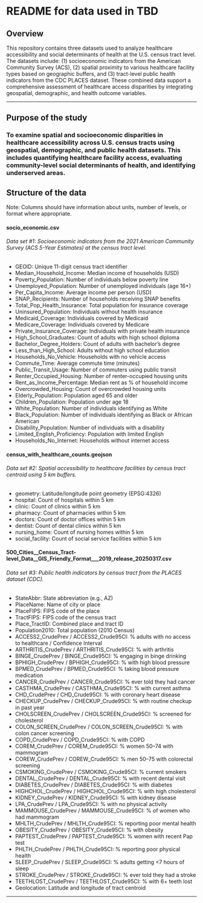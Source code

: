 # README for data used in TBD

## Overview 

This repository contains three datasets used to analyze healthcare accessibility and social determinants of health at the U.S. census tract level. The datasets include: (1) socioeconomic indicators from the American Community Survey (ACS), (2) spatial proximity to various healthcare facility types based on geographic buffers, and (3) tract-level public health indicators from the CDC PLACES dataset. These combined data support a comprehensive assessment of healthcare access disparities by integrating geospatial, demographic, and health outcome variables.


***

## Purpose of the study 
### To examine spatial and socioeconomic disparities in healthcare accessibility across U.S. census tracts using geospatial, demographic, and public health datasets. This includes quantifying healthcare facility access, evaluating community-level social determinants of health, and identifying underserved areas.

## Structure of the data
Note: Columns should have information about units, number of levels, or format where appropriate.

#### socio_economic.csv  
###### Data set #1: Socioeconomic indicators from the 2021 American Community Survey (ACS 5-Year Estimates) at the census tract level.
* GEOID: Unique 11-digit census tract identifier
* Median_Household_Income: Median income of households (USD)
* Poverty_Population: Number of individuals below poverty line
* Unemployed_Population: Number of unemployed individuals (age 16+)
* Per_Capita_Income: Average income per person (USD)
* SNAP_Recipients: Number of households receiving SNAP benefits
* Total_Pop_Health_Insurance: Total population for insurance coverage
* Uninsured_Population: Individuals without health insurance
* Medicaid_Coverage: Individuals covered by Medicaid
* Medicare_Coverage: Individuals covered by Medicare
* Private_Insurance_Coverage: Individuals with private health insurance
* High_School_Graduates: Count of adults with high school diploma
* Bachelor_Degree_Holders: Count of adults with bachelor’s degree
* Less_than_High_School: Adults without high school education
* Households_No_Vehicle: Households with no vehicle access
* Commute_Time: Average commute time (minutes)
* Public_Transit_Usage: Number of commuters using public transit
* Renter_Occupied_Housing: Number of renter-occupied housing units
* Rent_as_Income_Percentage: Median rent as % of household income
* Overcrowded_Housing: Count of overcrowded housing units
* Elderly_Population: Population aged 65 and older
* Children_Population: Population under age 18
* White_Population: Number of individuals identifying as White
* Black_Population: Number of individuals identifying as Black or African American
* Disability_Population: Number of individuals with a disability
* Limited_English_Proficiency: Population with limited English
* Households_No_Internet: Households without internet access

#### census_with_healthcare_counts.geojson  
###### Data set #2: Spatial accessibility to healthcare facilities by census tract centroid using 5 km buffers.
* geometry: Latitude/longitude point geometry (EPSG:4326)
* hospital: Count of hospitals within 5 km
* clinic: Count of clinics within 5 km
* pharmacy: Count of pharmacies within 5 km
* doctors: Count of doctor offices within 5 km
* dentist: Count of dental clinics within 5 km
* nursing_home: Count of nursing homes within 5 km
* social_facility: Count of social service facilities within 5 km

#### 500_Cities__Census_Tract-level_Data__GIS_Friendly_Format___2019_release_20250317.csv  
###### Data set #3: Public health indicators by census tract from the PLACES dataset (CDC).
* StateAbbr: State abbreviation (e.g., AZ)
* PlaceName: Name of city or place
* PlaceFIPS: FIPS code of the place
* TractFIPS: FIPS code of the census tract
* Place_TractID: Combined place and tract ID
* Population2010: Total population (2010 Census)
* ACCESS2_CrudePrev / ACCESS2_Crude95CI: % adults with no access to healthcare / Confidence Interval
* ARTHRITIS_CrudePrev / ARTHRITIS_Crude95CI: % with arthritis
* BINGE_CrudePrev / BINGE_Crude95CI: % engaging in binge drinking
* BPHIGH_CrudePrev / BPHIGH_Crude95CI: % with high blood pressure
* BPMED_CrudePrev / BPMED_Crude95CI: % taking blood pressure medication
* CANCER_CrudePrev / CANCER_Crude95CI: % ever told they had cancer
* CASTHMA_CrudePrev / CASTHMA_Crude95CI: % with current asthma
* CHD_CrudePrev / CHD_Crude95CI: % with coronary heart disease
* CHECKUP_CrudePrev / CHECKUP_Crude95CI: % with routine checkup in past year
* CHOLSCREEN_CrudePrev / CHOLSCREEN_Crude95CI: % screened for cholesterol
* COLON_SCREEN_CrudePrev / COLON_SCREEN_Crude95CI: % with colon cancer screening
* COPD_CrudePrev / COPD_Crude95CI: % with COPD
* COREM_CrudePrev / COREM_Crude95CI: % women 50–74 with mammogram
* COREW_CrudePrev / COREW_Crude95CI: % men 50–75 with colorectal screening
* CSMOKING_CrudePrev / CSMOKING_Crude95CI: % current smokers
* DENTAL_CrudePrev / DENTAL_Crude95CI: % with recent dental visit
* DIABETES_CrudePrev / DIABETES_Crude95CI: % with diabetes
* HIGHCHOL_CrudePrev / HIGHCHOL_Crude95CI: % with high cholesterol
* KIDNEY_CrudePrev / KIDNEY_Crude95CI: % with kidney disease
* LPA_CrudePrev / LPA_Crude95CI: % with no physical activity
* MAMMOUSE_CrudePrev / MAMMOUSE_Crude95CI: % of women who had mammogram
* MHLTH_CrudePrev / MHLTH_Crude95CI: % reporting poor mental health
* OBESITY_CrudePrev / OBESITY_Crude95CI: % with obesity
* PAPTEST_CrudePrev / PAPTEST_Crude95CI: % women with recent Pap test
* PHLTH_CrudePrev / PHLTH_Crude95CI: % reporting poor physical health
* SLEEP_CrudePrev / SLEEP_Crude95CI: % adults getting <7 hours of sleep
* STROKE_CrudePrev / STROKE_Crude95CI: % ever told they had a stroke
* TEETHLOST_CrudePrev / TEETHLOST_Crude95CI: % with 6+ teeth lost
* Geolocation: Latitude and longitude of tract centroid

***

